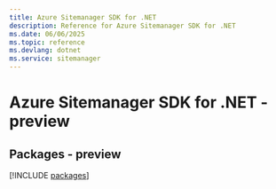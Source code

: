 ```yaml
---
title: Azure Sitemanager SDK for .NET
description: Reference for Azure Sitemanager SDK for .NET
ms.date: 06/06/2025
ms.topic: reference
ms.devlang: dotnet
ms.service: sitemanager
---
```

# Azure Sitemanager SDK for .NET - preview
## Packages - preview
[!INCLUDE [packages](sitemanager-index.md)]